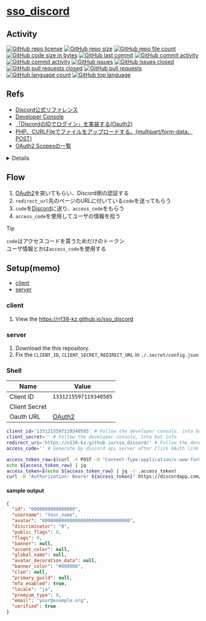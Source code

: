 # [sso_discord](https://github.com/n138-kz/sso_discord)

## Activity

[![GitHub repo license](https://img.shields.io/github/license/n138-kz/sso_discord)](/LICENSE)
[![GitHub repo size](https://img.shields.io/github/repo-size/n138-kz/sso_discord)](/../../)
[![GitHub repo file count](https://img.shields.io/github/directory-file-count/n138-kz/sso_discord)](/../../)
[![GitHub code size in bytes](https://img.shields.io/github/languages/code-size/n138-kz/sso_discord)](/../../)
[![GitHub last commit](https://img.shields.io/github/last-commit/n138-kz/sso_discord)](/../../commits)
[![GitHub commit activity](https://img.shields.io/github/commit-activity/w/n138-kz/sso_discord)](/../../commits)
[![GitHub commit activity](https://img.shields.io/github/commit-activity/t/n138-kz/sso_discord)](/../../commits)
[![GitHub issues](https://img.shields.io/github/issues/n138-kz/sso_discord)](/../../issues)
[![GitHub issues closed](https://img.shields.io/github/issues-closed/n138-kz/sso_discord)](/../../issues)
[![GitHub pull requests closed](https://img.shields.io/github/issues-pr-closed/n138-kz/sso_discord)](/../../pulls)
[![GitHub pull requests](https://img.shields.io/github/issues-pr/n138-kz/sso_discord)](/../../pulls)
[![GitHub language count](https://img.shields.io/github/languages/count/n138-kz/sso_discord)](/../../)
[![GitHub top language](https://img.shields.io/github/languages/top/n138-kz/sso_discord)](/../../)

## Refs

- [Discord公式リファレンス](https://discord.com/developers/docs/topics/oauth2)
- [Developer Console](https://discord.com/developers/applications)
- [「DiscordのIDでログイン」を実装する(Oauth2)](https://qiita.com/masayoshi4649/items/46fdb744cb8255f5eb98)
- [PHP、CURLFileでファイルをアップロードする。(multipart/form-data、POST)](https://qiita.com/Pell/items/4ed98c906fd6a580a33f)
- [OAuth2 Scopesの一覧](https://scrapbox.io/discordwiki/OAuth2_Scopes%E3%81%AE%E4%B8%80%E8%A6%A7)

<details>

	<summary>PHP、CURLFileでファイルをアップロードする。(multipart/form-data、POST)</summary>

	```php
	$curl_file = new \CURLFile($_FILES['uploadfile']["tmp_name"], $_FILES['uploadfile']["type"], $_FILES['uploadfile']["name"]);
	$option = [
	    'aaa' => 'AAA',
	    'bbb' => 'BBB',
	];
	$option_encode = json_encode($option);
	$param = [
	    // $curl_fileと、その他に必要なパラメータがあればここに追加。
	    'file' => $curl_file,
	    'pass' => "abcdef",
	    'option' => $option_encode,
	];
	$postdata = $param;

	$ch = curl_init();
	curl_setopt($ch, CURLOPT_URL, "https://xxx.jp/yyy/zzz.php");
	curl_setopt($ch, CURLOPT_RETURNTRANSFER, true);
	curl_setopt($ch, CURLOPT_HTTPHEADER, array("Content-Type: multipart/form-data"));
	curl_setopt($ch, CURLOPT_POST, true);
	curl_setopt($ch, CURLOPT_POSTFIELDS, $postdata);
	$result = curl_exec($ch);
	$result_decode = json_decode($result, true);
	```

</details>

## Flow

1. [OAuth2](https://discord.com/oauth2/authorize?client_id=1331215597119340585&response_type=code&redirect_uri=https%3A%2F%2Fn138-kz.github.io%2Fsso_discord%2F&scope=identify+email)を突いてもらい、Discord側の認証する
2. `redirect_url`先のページのURLに付いている`code`を送ってもらう
3. `code`を[Discord](https://discordapp.com/api/oauth2/token)に送り、`access_code`をもらう
4. `access_code`を使用してユーザの情報を拾う

> [!TIP]
> `code`はアクセスコードを貰うためだけのトークン  
> ユーザ情報とかは`access_code`を使用する

## Setup(memo)

- [client](#client)
- [server](#server)

### client

1. View the https://n138-kz.github.io/sso_discord

### server

1. Download the this repository.
1. Fix the `CLIENT_ID`, `CLIENT_SECRET`, `REDIRECT_URL` in `./.secret/config.json` 

### Shell

|Name|Value|
|-|-|
|Client ID|`1331215597119340585`|
|Client Secret|` `|
|Oauth URL|[OAuth2](https://discord.com/oauth2/authorize?client_id=1331215597119340585&response_type=code&redirect_uri=https%3A%2F%2Fn138-kz.github.io%2Fsso_discord%2F&scope=identify+email)|

```sh
client_id='1331215597119340585' # Follow the developer console, into bot info
client_secret='' # Follow the developer console, into bot info
redirect_uri='https://n138-kz.github.io/sso_discord/' # Follow the developer console, into bot info
access_code='' # Generate by discord api server after Click OAuth link then auth

access_token_raw=$(curl -X POST -H "Content-Type:application/x-www-form-urlencoded" -d "client_id=${client_id}&client_secret=${client_secret}&grant_type=authorization_code&code=${access_code}&redirect_uri=${redirect_uri}" https://discordapp.com/api/oauth2/token)
echo ${access_token_raw} | jq
access_token=$(echo ${access_token_raw} | jq -r .access_token)
curl -H "Authorization: Bearer ${access_token}" https://discordapp.com/api/users/@me
```

#### sample output

```json
{
  "id": "0000000000000000",
  "username": "Your_name",
  "avatar": "00000000000000000000000000000000",
  "discriminator": "0",
  "public_flags": 0,
  "flags": 0,
  "banner": null,
  "accent_color": null,
  "global_name": null,
  "avatar_decoration_data": null,
  "banner_color": "#000000",
  "clan": null,
  "primary_guild": null,
  "mfa_enabled": true,
  "locale": "ja",
  "premium_type": 0,
  "email": "your@example.org",
  "verified": true
}

```
